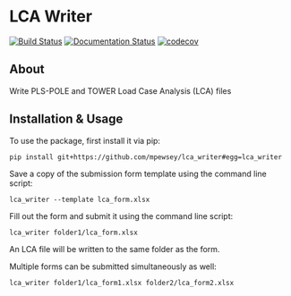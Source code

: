 # LCA Writer

[![Build Status](https://travis-ci.com/mpewsey/lca_writer.svg?token=8VnQgt1kpLw7KrQy9Bzq&branch=master)](https://travis-ci.com/mpewsey/lca_writer)
[![Documentation Status](https://readthedocs.org/projects/lca-writer/badge/?version=latest)](https://lca-writer.readthedocs.io/en/latest/?badge=latest)
[![codecov](https://codecov.io/gh/mpewsey/lca_writer/branch/master/graph/badge.svg)](https://codecov.io/gh/mpewsey/lca_writer)

## About

Write PLS-POLE and TOWER Load Case Analysis (LCA) files

## Installation & Usage

To use the package, first install it via pip:

```
pip install git+https://github.com/mpewsey/lca_writer#egg=lca_writer
```

Save a copy of the submission form template using the command line script:

```
lca_writer --template lca_form.xlsx
```

Fill out the form and submit it using the command line script:

```
lca_writer folder1/lca_form.xlsx
```

An LCA file will be written to the same folder as the form.

Multiple forms can be submitted simultaneously as well:

```
lca_writer folder1/lca_form1.xlsx folder2/lca_form2.xlsx
```
